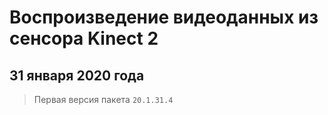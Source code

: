 # Воспроизведение видеоданных из сенсора Kinect 2

## 31 января 2020 года

> Первая версия пакета `20.1.31.4`
